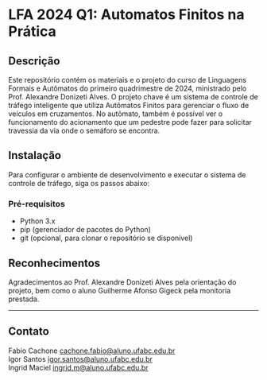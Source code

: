 # LFA 2024 Q1: Automatos Finitos na Prática

## Descrição
Este repositório contém os materiais e o projeto do curso de Linguagens Formais e Autômatos do primeiro quadrimestre de 2024, ministrado pelo Prof. Alexandre Donizeti Alves. O projeto chave é um sistema de controle de tráfego inteligente que utiliza Autômatos Finitos para gerenciar o fluxo de veículos em cruzamentos. No autômato, também é possível ver o funcionamento do acionamento que um pedestre pode fazer para solicitar travessia da via onde o semáforo se encontra.

## Instalação

Para configurar o ambiente de desenvolvimento e executar o sistema de controle de tráfego, siga os passos abaixo:

### Pré-requisitos

- Python 3.x
- pip (gerenciador de pacotes do Python)
- git (opcional, para clonar o repositório se disponível)

## Reconhecimentos
Agradecimentos ao Prof. Alexandre Donizeti Alves pela orientação do projeto, bem como o aluno Guilherme Afonso Gigeck pela monitoria prestada.

---

## Contato
Fabio Cachone cachone.fabio@aluno.ufabc.edu.br\
Igor Santos igor.santos@aluno.ufabc.edu.br\
Ingrid Maciel ingrid.m@aluno.ufabc.edu.br
